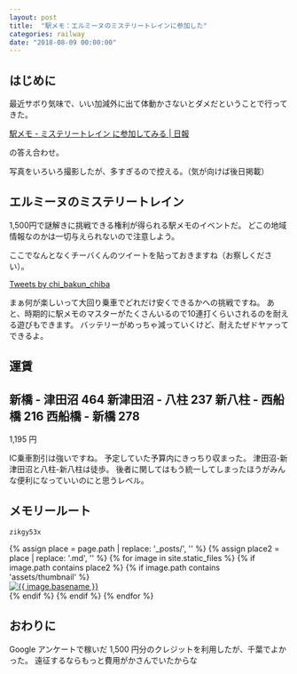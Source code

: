 ```yaml
---
layout: post
title:  "駅メモ：エルミーヌのミステリートレインに参加した"
categories: railway
date: "2018-08-09 00:00:00"
---
```


## はじめに

最近サボり気味で、いい加減外に出て体動かさないとダメだということで行ってきた。

[駅メモ \- ミステリートレイン に参加してみる \| 日報](https://makietan.github.io/otaku/railway/2018/08/04/report2.html)

の答え合わせ。

写真をいろいろ撮影したが、多すぎるので控える。（気が向けば後日掲載）

## エルミーヌのミステリートレイン

1,500円で謎解きに挑戦できる権利が得られる駅メモのイベントだ。
どこの地域情報なのかは一切与えられないので注意しよう。

ここでなんとなくチーバくんのツイートを貼っておきますね（お察しください）。

<a class="twitter-timeline" data-lang="ja" data-height="480" href="https://twitter.com/chi_bakun_chiba?ref_src=twsrc%5Etfw">Tweets by chi_bakun_chiba</a> <script async src="https://platform.twitter.com/widgets.js" charset="utf-8"></script>

まぁ何が楽しいって大回り乗車でどれだけ安くできるかへの挑戦ですね。
あと、時期的に駅メモのマスターがたくさんいるので10連打くらいされるのを耐える遊びもできます。
バッテリーがめっちゃ減っていくけど、耐えたぜドヤァってできるよ。

## 運賃

新橋 - 津田沼 464
新津田沼 - 八柱 237
新八柱 - 西船橋 216
西船橋 - 新橋 278
---
1,195 円

IC乗車割引は強いですね。
予定していた予算内にきっちり収まった。
津田沼-新津田沼と八柱-新八柱は徒歩。
後者に関してはもう統一してしまったほうがみんな便利になっていいのにと思うレベル。

## メモリールート

`zikgy53x`

<div class="trim">
{% assign place = page.path | replace: '_posts/', '' %}
{% assign place2 = place | replace: '.md', '' %}
{% for image in site.static_files %}
  {% if image.path contains place2 %}
    {% if image.path contains 'assets/thumbnail' %}
    <div class="trim__item">
      <a href="{{ site.url }}{{ image.path | replace: 'thumbnail/', 'images/' }}">
        <img class="one" src="{{ site.url }}{{ image.path }}" alt="{{ image.basename }}">
      </a>
    </div>
    {% endif %}
  {% endif %}
{% endfor %}
</div>

## おわりに

Google アンケートで稼いだ 1,500 円分のクレジットを利用したが、千葉でよかった。
遠征するならもっと費用がかさんでいたからな
